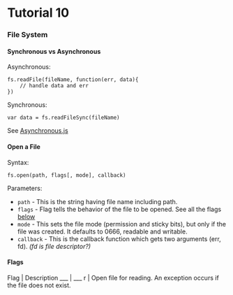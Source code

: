 # Tutorial 10

### File System

#### Synchronous vs Asynchronous

Asynchronous:
```
fs.readFile(fileName, function(err, data){
	// handle data and err	
})
```

Synchronous:

`var data = fs.readFileSync(fileName)`

See [Asynchronous.js](Asynchronous.js)

#### Open a File

Syntax:

`fs.open(path, flags[, mode], callback)`

Parameters:

* `path` - This is the string having file name including path.
* `flags` - Flag tells the behavior of the file to be opened.  See all the flags [below](#flags)
* `mode` - This sets the file mode (permission and sticky bits), but only if the file was created. It defaults to 0666, readable and writable.
* `callback` - This is the callback function which gets two arguments (err, fd). *(fd is file descriptor?)*

#### Flags
Flag | Description
___ | ___
r | Open file for reading. An exception occurs if the file does not exist.